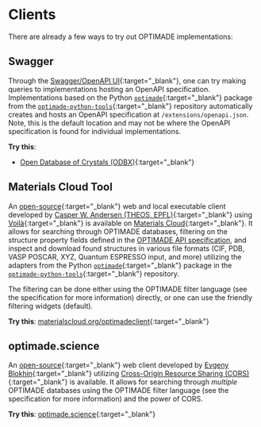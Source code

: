 # Clients

There are already a few ways to try out OPTIMADE implementations:

## Swagger

Through the [Swagger/OpenAPI UI](https://petstore.swagger.io){:target="_blank"}, one can try making queries to implementations hosting an OpenAPI specification.
Implementations based on the Python [`optimade`](https://pypi.org/project/optimade/){:target="_blank"} package from the [`optimade-python-tools`](https://github.com/Materials-Consortia/optimade-python-tools){:target="_blank"} repository automatically creates and hosts an OpenAPI specification at `/extensions/openapi.json`.
Note, this is the default location and may not be where the OpenAPI specification is found for individual implementations.

**Try this**:

- [Open Database of Crystals (ODBX)](https://petstore.swagger.io/?url=https://optimade.odbx.science/v1/extensions/openapi.json){:target="_blank"}

## Materials Cloud Tool

An [open-source](https://github.com/CasperWA/voila-optimade-client){:target="_blank"} web and local executable client developed by [Casper W. Andersen (THEOS, EPFL)](https://casper.welzel.nu){:target="_blank"} using [Voilà](https://voila.readthedocs.io){:target="_blank"} is available on [Materials Cloud](https://materialscloud.org){:target="_blank"}.
It allows for searching through OPTIMADE databases, filtering on the structure property fields defined in the [OPTIMADE API specification](optimade), and inspect and download found structures in various file formats (CIF, PDB, VASP POSCAR, XYZ, Quantum ESPRESSO input, and more) utilizing the adapters from the Python [`optimade`](https://pypi.org/project/optimade/){:target="_blank"} package in the [`optimade-python-tools`](https://github.com/Materials-Consortia/optimade-python-tools){:target="_blank"} repository.

The filtering can be done either using the OPTIMADE filter language (see the specification for more information) directly, or one can use the friendly filtering widgets (default).

**Try this**: [materialscloud.org/optimadeclient](https://materialscloud.org/optimadeclient){:target="_blank"}

## optimade.science

An [open-source](https://github.com/tilde-lab/optimade.science){:target="_blank"} web client developed by [Evgeny Blokhin](https://tilde.pro){:target="_blank"} utilizing [Cross-Origin Resource Sharing (CORS)](https://developer.mozilla.org/en-US/docs/Web/HTTP/CORS){:target="_blank"} is available.
It allows for searching through *multiple* OPTIMADE databases using the OPTIMADE filter language (see the specification for more information) and the power of CORS.

**Try this**: [optimade.science](https://optimade.science){:target="_blank"}
